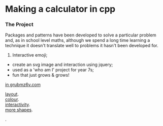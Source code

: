 
# Making a calculator in cpp

### The Project

Packages and patterns have been developed to solve a particular problem and, as in school level maths, although we spend a long time learning a technique it doesn't translate well to problems it hasn't been developed for.


1. Interactive emoji;   
* create an svg image and interaction using jquery;
* used as a 'who am I' project for year 7s;   
* fun that just grows & grows!      

[in grubmz6v.com](https://www.grubmz6v.com/emoji.html)

[layout](https://gist.github.com/JohnReeves/959dec6ce712095bdfd8f8f0893d7a28).  
[colour](https://gist.github.com/JohnReeves/0cdfb7540e505fda35474e433749ec6a).  
[interactivity](https://gist.github.com/JohnReeves/75d62261dfb68fdbf4d57fd0872f33bc).  
[more shapes](https://gist.github.com/JohnReeves/fd4028c0a18cbdbec468b4dbb8a08de9).  


.